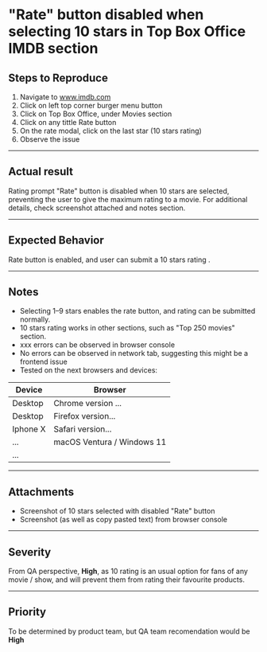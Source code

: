 # "Rate" button disabled when selecting 10 stars in Top Box Office IMDB section

## Steps to Reproduce
1. Navigate to www.imdb.com
2. Click on left top corner burger menu button
3. Click on Top Box Office, under Movies section
4. Click on any tittle Rate button
5. On the rate modal, click on the last star (10 stars rating)
6. Observe the issue

---

## Actual result
Rating prompt "Rate" button is disabled when 10 stars are selected, preventing the user to give the maximum rating to a movie. For additional details, check screenshot attached and notes section.

---

## Expected Behavior
Rate button is enabled, and user can submit a 10 stars rating .

---

## Notes

- Selecting 1–9 stars enables the rate button, and rating can be submitted normally.
- 10 stars rating works in other sections, such as "Top 250 movies" section.
- xxx errors can be observed in browser console
- No errors can be observed in network tab, suggesting this might be a frontend issue
- Tested on the next browsers and devices:

| Device       | Browser                          |
|--------------|----------------------------------|
| Desktop      | Chrome version ...               |
| Desktop      | Firefox version...               |
| Iphone X     | Safari version...                |
| ...          | macOS Ventura / Windows 11       |
| ...          |                                  |

---

## Attachments

- Screenshot of 10 stars selected with disabled "Rate" button
- Screenshot (as well as copy pasted text) from browser console

---

## Severity
From QA perspective, **High**, as 10 rating is an usual option for fans of any movie / show, and will prevent them from rating their favourite products.

---

## Priority
To be determined by product team, but QA team recomendation would be **High**